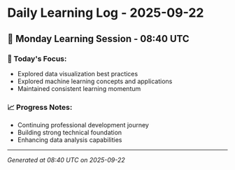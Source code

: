 # Daily Learning Log - 2025-09-22

## 📅 Monday Learning Session - 08:40 UTC

### 🎯 Today's Focus:
- Explored data visualization best practices
- Explored machine learning concepts and applications
- Maintained consistent learning momentum

### 📈 Progress Notes:
- Continuing professional development journey
- Building strong technical foundation
- Enhancing data analysis capabilities

---
*Generated at 08:40 UTC on 2025-09-22*
